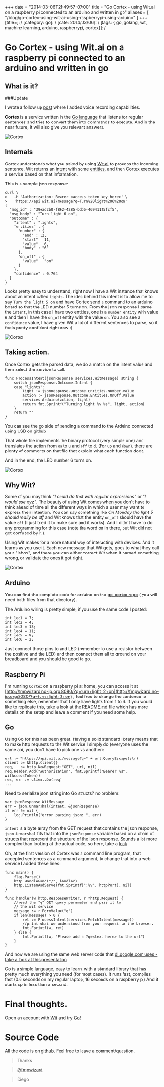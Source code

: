 +++
date = "2014-03-06T21:49:57-07:00"
title = "Go Cortex - using Wit.ai on a raspberry pi connected to an arduino and written in go"
aliases = [
	"/blog/go-cortex-using-wit-ai-using-raspberrypi-using-arduino"
]
+++
[title=]: /
[category: go]: /
[date: 2014/03/06]: /
[tags: { go, golang, wit, machine learning, arduino, raspberrypi, cortex}]: /


# Go Cortex - using Wit.ai on a raspberry pi connected to an arduino and written in go

## What is it?

###Update

I wrote a follow up [post](http://blog.fmpwizard.com/blog/using-voice-recognition-and-an-ultrasonic-sensor) where I added voice recording capabilities.


**Cortex** is a service written in the [Go language](http://golang.org) that listens for regular sentences and tries to convert them into commands to execute. And in the near future, it will also give you relevant answers.

![Cortex](/images/arduino-1.jpg)

## Internals

Cortex understands what you asked by using [Wit.ai](http://wit.ai) to process the incoming sentence. Wit returns  an [intent](https://wit.ai/docs/intro#toc_5) with some [entities](https://wit.ai/docs/intro#toc_9), and then Cortex executes a service based on that information.

This is a sample json response:

```
curl \
>   -H 'Authorization: Bearer <access token key here>' \
>   'https://api.wit.ai/message?q=Turn%20light%206%20on'
{
  "msg_id" : "39ead2b0-f862-4285-bdd6-46941125fcf5",
  "msg_body" : "Turn light 6 on",
  "outcome" : {
    "intent" : "lights",
    "entities" : {
      "number" : {
        "end" : 12,
        "start" : 11,
        "value" : 6,
        "body" : "6"
      },
      "on_off" : {
        "value" : "on"
      }
    },
    "confidence" : 0.764
  }
}
```

Looks pretty easy to understand, right now I have a Wit instance that knows about an intent called `Lights`. The idea behind this intent is to allow me to say `Turn the light 5 on` and have Cortex send a command to an arduino board so that the LED number 5 turns on. From the json response I parse the `intent`, in this case I have two entities, one is a `number entity` with value `6` and then I have the `on_off` entity with the value `on`. You also see a `confidence` value, I have given Wit a lot of different sentences to parse, so it feels pretty confident right now :)

![Cortex](/images/arduino-2.jpg)

## Taking action.

Once Cortex gets the parsed data, we do a match on the intent value and then select the service to call.

```
func ProcessIntent(jsonResponse services.WitMessage) string {
	switch jsonResponse.Outcome.Intent {
	case "lights":
		light := jsonResponse.Outcome.Entities.Number.Value
		action := jsonResponse.Outcome.Entities.OnOff.Value
		services.Arduino(action, light)
		return fmt.Sprintf("Turning light %v %s", light, action)
	}
	return ""
}

```

You can see the go side of sending a command to the Arduino connected using USB on [github](https://github.com/fmpwizard/go-cortex/blob/master/services/arduino.go)

That whole file implements the binary protocol (very simple one) and translates the action from `on` to `u` and `off` to `d`. (For `up` and `down`). there are plenty of comments on that file that explain what each function does.

And in the end, the LED number 6 turns on.

![Cortex](/images/arduino-3.jpg)

## Why Wit?

Some of you may think *"I could do that with regular expressions"* or *"I would use xyz"*. The beauty of using Wit comes when you don't have to think ahead of time all the different ways in which a user may want to express their intention. You can say something like *On Monday the light 5 should really be off* and Wit knows that the entity `on_off` should have the value `off` (I just tried it to make sure and it works). And I didn't have to do any programming for this case (note tha word on in there, but Wit did not get confused by it.).

Using Wit makes for a more natural way of interacting with devices. And it learns as you use it. Each new message that Wit gets, goes to what they call your "Inbox", and there you can either correct Wit when it parsed something wrong, or validate the ones it got right.

![Cortex](/images/arduino-4.jpg)

## Arduino

You can find the complete code for arduino on the [go-cortex repo](https://github.com/fmpwizard/go-cortex/blob/master/arduino/) ( you will need both files from that directory).

The Arduino wiring is pretty simple, if you use the same code I posted:

```
int led1 = 7;
int led2 = 4;
int led3 = 13;
int led4 = 11;
int led5 = 8;
int led6 = 2;
```

Just connect those pins to and LED (remember to use a resistor between the positive and the LED) and then connect them all to ground on your breadboard and you should be good to go.

## Raspberry Pi
I'm running `Cortex` on a raspberry pi at home, you can access it at [http://fmpwizard.no-ip.org:8080/?q=turn+light+2+on](http://fmpwizard.no-ip.org:8080/?q=turn+light+2+on) , feel free to change the sentence to something else, remember that I only have lights from 1 to 6. If you would like to replicate this, take a look at the [README.md](https://github.com/fmpwizard/go-cortex/blob/master/README.md) file which has more details on the setup and leave a comment if you need some help.

## Go
Using Go for this has been great. Having a solid standard library means that to make http requests to the Wit service I simply do (everyone uses the same api, you don't have to pick one vs another):


	url := "https://api.wit.ai/message?q=" + url.QueryEscape(str)
	client := &http.Client{}
	req, _ := http.NewRequest("GET", url, nil)
	req.Header.Add("Authorization", fmt.Sprintf("Bearer %s", witAccessToken))
	res, err := client.Do(req)
	...

Need to serialize json string into Go structs? no problem:

    var jsonResponse WitMessage
	err = json.Unmarshal(intent, &jsonResponse)
	if err != nil {
		log.Println("error parsing json: ", err)
	}

`intent` is a byte array from the GET request that contains the json response, `json.Unmarshal` fits that into the `jsonResponse` variable based on a chain of structs that represent the structure of the json response. Sounds a lot more complex than looking at the actual code, so here, take a [look](https://github.com/fmpwizard/go-cortex/blob/master/services/wit.go)

Oh, at the first version of Cortex was a command line program, that accepted sentences as a command argument, to change that into a web service I added these lines:

    func main() {
	    flag.Parse()
	    http.HandleFunc("/", handler)
	    http.ListenAndServe(fmt.Sprintf(":%v", httpPort), nil)
    }

    func handler(w http.ResponseWriter, r *http.Request) {
	    //read the "q" GET query parameter and pass it to
	    // the wit service
	    message := r.FormValue("q")
	    if len(message) > 0 {
		    ret := ProcessIntent(services.FetchIntent(message))
		    //print what we understood from your request to the browser.
		    fmt.Fprintf(w, ret)
	    } else {
		    fmt.Fprintf(w, "Please add a ?q=<text here> to the url")
	    }
    }

And now we are using the same web server code that [dl.google.com uses - take a look at this presentation](http://talks.golang.org/2013/oscon-dl.slide#1)

Go is a simple language, easy to learn, with a standard library that has pretty much everything you need (for most cases). It runs fast, compiles fast (0.6 seconds on my regular laptop, 16 seconds on a raspberry pi) And it starts up in less than a second.

# Final thoughts.

Open an account with [Wit](https://wit.ai/) and try [Go!](http://golang.org)

# Source Code

All the code is on [github](https://github.com/fmpwizard/go-cortex). Feel free to leave a comment/question.

>Thanks

>[@fmpwizard](https://twitter.com/fmpwizard)

>Diego
